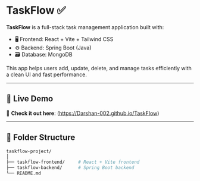 # TaskFlow ✅

**TaskFlow** is a full-stack task management application built with:

- 🖥️ Frontend: React + Vite + Tailwind CSS  
- ⚙️ Backend: Spring Boot (Java)  
- 🗃️ Database: MongoDB

This app helps users add, update, delete, and manage tasks efficiently with a clean UI and fast performance.

---

## 🚀 Live Demo

🔗 **Check it out here**:  (https://Darshan-002.github.io/TaskFlow)

---

## 📁 Folder Structure

```bash
taskflow-project/
│
├── taskflow-frontend/     # React + Vite frontend
├── taskflow-backend/      # Spring Boot backend
└── README.md
